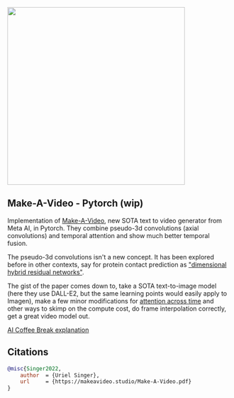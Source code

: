 <img src="./make-a-video.png" width="400px"></img>

## Make-A-Video - Pytorch (wip)

Implementation of <a href="https://makeavideo.studio/">Make-A-Video</a>, new SOTA text to video generator from Meta AI, in Pytorch. They combine pseudo-3d convolutions (axial convolutions) and temporal attention and show much better temporal fusion.

The pseudo-3d convolutions isn't a new concept. It has been explored before in other contexts, say for protein contact prediction as <a href="https://www.biorxiv.org/content/10.1101/2022.08.04.502748v2.full">"dimensional hybrid residual networks"</a>.

The gist of the paper comes down to, take a SOTA text-to-image model (here they use DALL-E2, but the same learning points would easily apply to Imagen), make a few minor modifications for <a href="https://arxiv.org/abs/2204.03458">attention across time</a> and other ways to skimp on the compute cost, do frame interpolation correctly, get a great video model out.

<a href="https://www.youtube.com/watch?v=AcvmyqGgMh8">AI Coffee Break explanation</a>

## Citations

```bibtex
@misc{Singer2022,
    author  = {Uriel Singer},
    url     = {https://makeavideo.studio/Make-A-Video.pdf}
}
```

